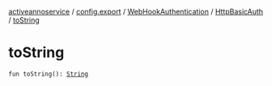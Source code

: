 [activeannoservice](../../../index.md) / [config.export](../../index.md) / [WebHookAuthentication](../index.md) / [HttpBasicAuth](index.md) / [toString](./to-string.md)

# toString

`fun toString(): `[`String`](https://kotlinlang.org/api/latest/jvm/stdlib/kotlin/-string/index.html)